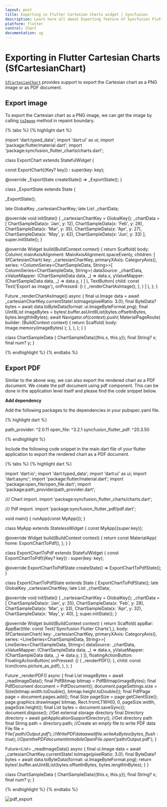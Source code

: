```yaml
---
layout: post
title: Exporting in Flutter Cartesian Charts widget | Syncfusion 
description: Learn here all about Exporting feature of Syncfusion Flutter Cartesian Charts (SfCartesianChart) widget and more.
platform: flutter
control: Chart
documentation: ug
---
```


# Exporting in Flutter Cartesian Charts (SfCartesianChart)

[`SfCartesianChart`](https://pub.dev/documentation/syncfusion_flutter_charts/latest/charts/SfCartesianChart-class.html) provides support to export the Cartesian chart as a PNG image or as PDF document.

## Export image

To export the Cartesian chart as a PNG image, we can get the image by calling [`toImage`](https://api.flutter.dev/flutter/rendering/RenderRepaintBoundary/toImage.html) method in repaint boundary.

{% tabs %}
{% highlight dart %} 

import 'dart:typed_data';
import 'dart:ui' as ui;
import 'package:flutter/material.dart';
import 'package:syncfusion_flutter_charts/charts.dart';

class ExportChart extends StatefulWidget {

  const ExportChart({Key? key}) : super(key: key);

  @override
  _ExportState createState() => _ExportState();
}

  class _ExportState extends State<ExportChart> {
  
  _ExportState();

  late GlobalKey<SfCartesianChartState> _cartesianChartKey;
  late List<ChartSampleData> _chartData;

  @override
  void initState() {
    _cartesianChartKey = GlobalKey();
    _chartData = <ChartSampleData>[
      ChartSampleData(x: 'Jan', y: 12),
      ChartSampleData(x: 'Feb', y: 28),
      ChartSampleData(x: 'Mar', y: 35),
      ChartSampleData(x: 'Apr', y: 27),
      ChartSampleData(x: 'May', y: 42),
      ChartSampleData(x: 'Jun', y: 33)
    ];
    super.initState();
  }

  @override
  Widget build(BuildContext context) {
    return Scaffold(
      body: Column(
        mainAxisAlignment: MainAxisAlignment.spaceEvenly,
        children: <Widget>[
          SfCartesianChart(
            key: _cartesianChartKey,
            primaryXAxis: CategoryAxis(),
            series: <ColumnSeries<ChartSampleData, String>>[
              ColumnSeries<ChartSampleData, String>(
                dataSource: _chartData,
                xValueMapper: (ChartSampleData data, _) => data.x,
                yValueMapper: (ChartSampleData data, _) => data.y,
              )
            ]
          ),
          TextButton(
            child: const Text('Export as image'),
            onPressed: () {
              _renderChartAsImage();
            },
          )
        ]
      ),
    );
  }

  Future<void> _renderChartAsImage() async {
    final ui.Image data =
      await _cartesianChartKey.currentState!.toImage(pixelRatio: 3.0);
    final ByteData? bytes =
      await data.toByteData(format: ui.ImageByteFormat.png);
    final Uint8List imageBytes =
      bytes!.buffer.asUint8List(bytes.offsetInBytes, bytes.lengthInBytes);
    await Navigator.of(context).push<dynamic>(
      MaterialPageRoute<dynamic>(
        builder: (BuildContext context) {
          return Scaffold(
            body: Image.memory(imageBytes)
          );
        },
      ),
    );
  }
}

class ChartSampleData {
  ChartSampleData({this.x, this.y});
    final String? x;
    final num? y;
}

{% endhighlight %}
{% endtabs %}

## Export PDF

Similar to the above way, we can also export the rendered chart as a PDF document. We create the pdf document using pdf component. This can be done in the application level itself and please find the code snippet below.

**Add dependency**

Add the following packages to the dependencies in your pubspec.yaml file.

{% highlight dart %} 

path_provider: ^2.0.11
open_file: ^3.2.1
syncfusion_flutter_pdf: ^20.3.50

{% endhighlight %}

Include the following code snippet in the main.dart file of your flutter application to export the rendered chart as a PDF document.

{% tabs %}
{% highlight dart %}

import 'dart:io';
import 'dart:typed_data';
import 'dart:ui' as ui;
import 'dart:async';
import 'package:flutter/material.dart';
import 'package:open_file/open_file.dart';
import 'package:path_provider/path_provider.dart';

/// Chart import.
import 'package:syncfusion_flutter_charts/charts.dart';

/// Pdf import.
import 'package:syncfusion_flutter_pdf/pdf.dart';


void main() {
  runApp(const MyApp());
}

class MyApp extends StatelessWidget {
  const MyApp({super.key});

  @override
  Widget build(BuildContext context) {
    return const MaterialApp(
      home: ExportChartToPdf(),
    );
  }
}

class ExportChartToPdf extends StatefulWidget {
  const ExportChartToPdf({Key? key}) : super(key: key);

  @override
  ExportChartToPdfState createState() => ExportChartToPdfState();
}

class ExportChartToPdfState extends State<ExportChartToPdf> {
  ExportChartToPdfState();
  late GlobalKey<SfCartesianChartState> _cartesianChartKey;
  late List<ChartSampleData> _chartData;

  @override
  void initState() {
    _cartesianChartKey = GlobalKey();
    _chartData = <ChartSampleData>[
      ChartSampleData(x: 'Jan', y: 35),
      ChartSampleData(x: 'Feb', y: 28),
      ChartSampleData(x: 'Mar', y: 33),
      ChartSampleData(x: 'Apr', y: 32),
      ChartSampleData(x: 'May', y: 40),
    ];
    super.initState();
  }

  @override
  Widget build(BuildContext context) {
    return Scaffold(
      appBar: AppBar(title: const Text('Syncfusion Flutter Charts'),),
      body: SfCartesianChart(
          key: _cartesianChartKey,
          primaryXAxis: CategoryAxis(),
          series: <LineSeries<ChartSampleData, String>>[
            LineSeries<ChartSampleData, String>(
              dataSource: _chartData,
              xValueMapper: (ChartSampleData data, _) => data.x,
              yValueMapper: (ChartSampleData data, _) => data.y,
            )
          ]),
      floatingActionButton: FloatingActionButton(
        onPressed: () {
          _renderPDF();
        },
        child: const Icon(Icons.picture_as_pdf),
      ),
    );
  }

  Future<void> _renderPDF() async {
    final List<int> imageBytes = await _readImageData();
    final PdfBitmap bitmap = PdfBitmap(imageBytes);
    final PdfDocument document = PdfDocument();
    document.pageSettings.size =
        Size(bitmap.width.toDouble(), bitmap.height.toDouble());
    final PdfPage page = document.pages.add();
    final Size pageSize = page.getClientSize();
    page.graphics.drawImage(
        bitmap, Rect.fromLTWH(0, 0, pageSize.width, pageSize.height));
    final List<int> bytes = document.saveSync();
    document.dispose();
    //Get external storage directory
    final Directory directory = await getApplicationSupportDirectory();
    //Get directory path
    final String path = directory.path;
    //Create an empty file to write PDF data
    File file = File('$path/Output.pdf');
    //Write PDF data
    await file.writeAsBytes(bytes, flush: true);
    //Open the PDF document in mobile
    OpenFile.open('$path/Output.pdf');
  }

  Future<List<int>> _readImageData() async {
    final ui.Image data =
        await _cartesianChartKey.currentState!.toImage(pixelRatio: 3.0);
    final ByteData? bytes =
        await data.toByteData(format: ui.ImageByteFormat.png);
    return bytes!.buffer.asUint8List(bytes.offsetInBytes, bytes.lengthInBytes);
  }
}

class ChartSampleData {
  ChartSampleData({this.x, this.y});
  final String? x;
  final num? y;
}

{% endhighlight %}
{% endtabs %}

![pdf_export](images/export-cartesian-chart/pdf_view.png)